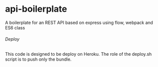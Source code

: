 # api-boilerplate
A boilerplate for an REST API based on express using flow, webpack and ES6 class

###### Deploy
This code is designed to be deploy on Heroku. The role of the deploy.sh script is to push only the bundle.
